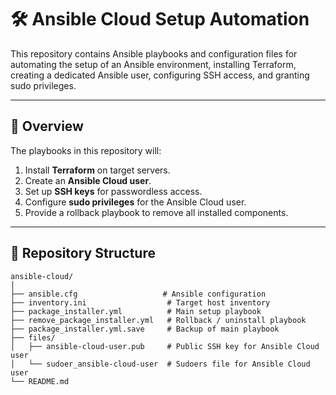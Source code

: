 # 🛠 Ansible Cloud Setup Automation

This repository contains Ansible playbooks and configuration files for automating the setup of an Ansible environment, installing Terraform, creating a dedicated Ansible user, configuring SSH access, and granting sudo privileges.

---

## 📌 Overview

The playbooks in this repository will:

1. Install **Terraform** on target servers.
2. Create an **Ansible Cloud user**.
3. Set up **SSH keys** for passwordless access.
4. Configure **sudo privileges** for the Ansible Cloud user.
5. Provide a rollback playbook to remove all installed components.

---

## 📂 Repository Structure

```plaintext
ansible-cloud/
│
├── ansible.cfg                   # Ansible configuration
├── inventory.ini                  # Target host inventory
├── package_installer.yml          # Main setup playbook
├── remove_package_installer.yml   # Rollback / uninstall playbook
├── package_installer.yml.save     # Backup of main playbook
├── files/
│   ├── ansible-cloud-user.pub     # Public SSH key for Ansible Cloud user
│   └── sudoer_ansible-cloud-user  # Sudoers file for Ansible Cloud user
└── README.md
